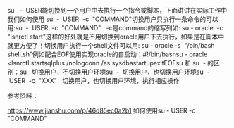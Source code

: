 su   -  USER能切换到一个用户中去执行一个指令或脚本，下面讲讲在实际工作中我们如何使用 su  -  USER  -c  "COMMAND"切换用户只执行一条命令的可以用:su  -  USER  -c  "COMMAND"   -c是command的缩写列如: su - oracle  -c "lsnrctl start"这样的好处就是不用切换到oracle用户下去执行，如果是在脚本中就更方便了！切换用户执行一个shell文件可以用: su - oracle -s  "/bin/bash shell.sh"例如配合EOF使用实现oracle的自启动：#!/bin/bashsu - oracle <lsnrctl startsqlplus /nologconn /as sysdbastartupexitEOFsu  和 su  - 的区别：su    切换用户，不切换用户环境su  -  切换用户，也切换用户环境su  -  USER  -c  "XXX"   切换用户，也切换用户环境，执行相应操作


参考资料：

https://www.jianshu.com/p/46d85ec0a2b1  如何使用su - USER -c "COMMAND"
